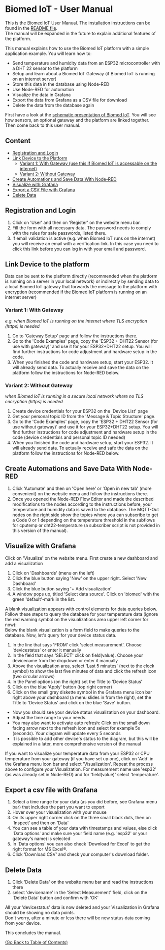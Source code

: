 # Biomed IoT - User Manual

This is the Biomed IoT User Manual. The installation instructions can be found in the [README file](README.md).  
The manual will be expanded in the future to explain additional features of the platform.

This manual explains how to use the Biomed IoT platform with a simple application example. You will learn how to:
- Send temperature and humidity data from an ESP32 microcontroller with a DHT 22 sensor to the platform
- Setup and learn about a Biomed IoT Gateway (if Biomed IoT is running on an internet server)
- Store this data in the database using Node-RED
- Use Node-RED for automation
- Visualize the data in Grafana
- Export the data from Grafana as a CSV file for download
- Delete the data from the database again

First have a look at the [schematic presentation of Biomed IoT](README.md#how-it-works). You will see how sensors, an optional gateway and the platform are linked together. Then come back to this user manual.

## Content
- [Registration and Login](#registration-and-login)
- [Link Device to the Platform](#link-device-to-the-platform)
    - [Variant 1: With Gateway (use this if Biomed IoT is accessable on the internet)](#variant-1-with-gateway)
    - [Variant 2: Without Gateway](#variant-2-without-gateway)
- [Create Automations and Save Data With Node-RED](#create-automations-and-save-data-with-node-red)
- [Visualize with Grafana](#visualize-with-grafana)
- [Export a CSV File with Grafana](#export-a-csv-file-with-grafana)
- [Delete Data](#delete-data)

## Registration and Login
1. Click on 'User' and then on 'Register' on the website menu bar.
2. Fill the form with all necessary data. The password needs to comply with the rules for safe passwords, listed there.
3. If email validation is active (e.g. when Biomed IoT runs on the internet) you will receive an email with a verification link. In this case you need to click this link before you can log in with your email and password.

## Link Device to the platform
Data can be sent to the platform directly (recommended when the platform is running on a server in your local network)
or indirectly by sending data to a local Biomed IoT gateway that forwards the message to the platform with encryption (recommended if the Biomed IoT platform is running on an internet server)

### Variant 1: With Gateway 
*e.g. when Biomed IoT is running on the internet where TLS encryption (https) is needed*
1. Go to 'Gateway Setup' page and follow the instructions there.
2. Go to the 'Code Examples' page, copy the 'ESP32 + DHT22 Sensor (for use with gateway)' and use it for your ESP32+DHT22 setup. You will find further instructions for code adjustment and hardware setup in the code.
3. When you finished the code and hardware setup, start your ESP32. It will already send data. To actually receive and save the data on the platform follow the instructions for Node-RED below.

### Variant 2: Without Gateway
*when Biomed IoT is running in a secure local network where no TLS encryption (https) is needed*
1. Create device credentials for your ESP32 on the 'Device List' page
2. Get your personal topic ID from the 'Message & Topic Structure' page.
3. Go to the 'Code Examples' page, copy the 'ESP32 + DHT22 Sensor (for use without gateway)' and use it for your ESP32+DHT22 setup. You will find further instructions for code adjustment and hardware setup in the code (device credentials and personal topic ID needed)
4. When you finished the code and hardware setup, start your ESP32. It will already send data. To actually receive and safe the data on the platform follow the instructions for Node-RED below.

## Create Automations and Save Data With Node-RED
1. Click 'Automate' and then on 'Open here' or 'Open in new tab' (more convenient) on the website menu and follow the instructions there.
2. Once you opened the Node-RED Flow Editor and made the described modifications to the nodes according to the instructions before, your temperature and humidity data is saved to the database. The MQTT-Out nodes on the right side show the topics where you can subscribe to get a Code 0 or 1 depending on the temperature threshold in the subflows for cputemp or dht22-temperature (a subscriber script is not provided in this version of the manual).

## Visualize with Grafana
Click on 'Visualize' on the website menu.
First create a new dashboard and add a visualization
1. Click on 'Dashboards' (menu on the left)
2. Click the blue button saying 'New' on the upper right. Select 'New Dashboard'
3. Click the blue button saying '+ Add visualization'
4. A window pops up, titled 'Select data source'. Click on 'biomed' with the green 'default'-mark in the list.

A blank visualization appears with control elements for data queries below. Follow these steps to query the database for your temperature data (ignore the red warning symbol on the visualizations area upper left corner for now):  
Below the blank visualization is a form field to make queries to the database. Now, let's query for your device status data.
1. In the line that says 'FROM' click 'select measurement'. Choose 'devicestatus' or enter it manually
2. In the field that says 'SELECT' click on field(value). Choose your devicename from the dropdown or enter it manually
3. Above the visualization area, select 'Last 5 minutes' (next to the clock symbol) to show the last five minutes of data and click the refresh icon (two circular arrows)
4. In the Panel options (on the right) set the Title to 'Device Status'
5. Click on the blue 'Apply' button (top right corner)
6. Click on the small gray diskette symbol in the Grafana menu icon bar right above your dashboard (a menu slides in from the right), set the Title to 'Device Status' and click on the blue 'Save' button.

- Now you should see your device status visualization on your dashboard.
- Adjust the time range to your needs. 
- You may also want to activate auto refresh: Click on the small down facing arrow next to the refresh icon and select for example 5s (seconds). Your diagram will update every 5 seconds
- It is possible to add other device's status to the diagram, but this will be explained in a later, more comprehensive version of the manual

If you want to visualize your temperature data from your ESP32 or CPU temperature from your gateway (if you have set up one), click on 'Add' in the Grafana menu icon bar and select 'Visualization'. Repeat the process above to configure your Visualization. For measurement name use 'esp32' (as was already set in Node-RED) and for 'field(value)' select 'temperature'.

## Export a csv file with Grafana
1. Select a time range for your data (as you did before, see Grafana menu bar) that includes the part you want to export
2. Hover over your visualization with your mouse
3. On its upper right corner click on the three small black dots, then on 'Inspect' and then on 'Data'
4. You can see a table of your data with timestamps and values, else click 'Data options' and make sure your field name (e.g. 'esp32' or your gateway's name) is selected
5. In 'Data options' you can also check 'Download for Excel' to get the right format for MS Excel&reg;.
6. Click 'Download CSV' and check your computer's download folder.

## Delete Data
1. Click 'Delete Data' on the website menu bar and read the instructions there
2. select 'devicename' in the 'Select Measurement' field, click on the 'Delete Data' button and confirm with 'OK'

All your 'devicestatus' data is now deleted and your Visualization in Grafana should be showing no data points.  
Don't worry, after a minute or less there will be new status data coming from your device.

This concludes the manual.

[(Go Back to Table of Contents)](#content)
